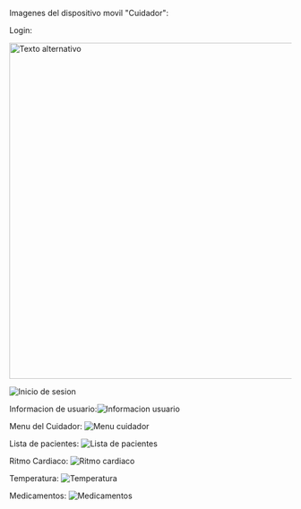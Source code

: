 Imagenes del dispositivo movil "Cuidador":

Login:

<img src="https://github.com/SrJordy/Proyecto-Distribuidas/assets/120031341/289d7498-cbc0-4d0e-bcde-6b869c525bbc" alt="Texto alternativo" title="Login" width="600"/>


![Inicio de sesion](https://github.com/SrJordy/Proyecto-Distribuidas/assets/120031341/289d7498-cbc0-4d0e-bcde-6b869c525bbc)

Informacion de usuario:![Informacion usuario](https://github.com/SrJordy/Proyecto-Distribuidas/assets/120031341/a5b354d6-9945-4bba-b182-8d252203b41b)

Menu del Cuidador: ![Menu cuidador](https://github.com/SrJordy/Proyecto-Distribuidas/assets/120031341/d5b64477-3341-46db-8e57-9e389b7adef1)

Lista de pacientes: ![Lista de pacientes](https://github.com/SrJordy/Proyecto-Distribuidas/assets/120031341/e43cbf28-ff53-4335-9352-a9415a9df31c)

Ritmo Cardiaco: ![Ritmo cardiaco](https://github.com/SrJordy/Proyecto-Distribuidas/assets/120031341/cddd3fad-e284-42cc-9d16-388e9d7d8d8f)

Temperatura: ![Temperatura](https://github.com/SrJordy/Proyecto-Distribuidas/assets/120031341/928204b7-7ec8-4cb1-836a-e2c2b6efc5c9)

Medicamentos: ![Medicamentos](https://github.com/SrJordy/Proyecto-Distribuidas/assets/120031341/ba02b5ac-fe53-4f18-ac17-32ad0a549b18)
